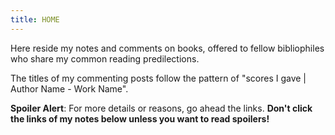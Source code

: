 ```yaml
---
title: HOME
---
```


Here reside my notes and comments on books, offered to fellow bibliophiles who share my common reading predilections.

The titles of my commenting posts follow the pattern of "scores I gave \| Author Name - Work Name".

**Spoiler Alert**:
For more details or reasons, go ahead the links. **Don't click the links of my notes below unless you want to read spoilers!**
